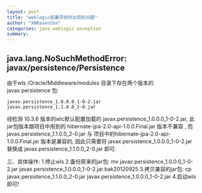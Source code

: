 ```yaml
---
layout: post
title: "weblogic部署项目时出现的问题"
author: "XNRavenZen"
categories: java weblogic exception
summary: 
---
```


## java.lang.NoSuchMethodError: javax/persistence/Persistence

由于wls  /Oracle/Middleware/modules 目录下存在两个版本的 javax.persistence 包: 
```
javax.persistence_1.0.0.0_1-0-2.jar 
javax.persistence_1.1.0.0_2-0.jar 
```
经检测 10.3.6 版本的wlc默认配置加载的 javax.persistence_1.0.0.0_1-0-2.jar, 此jar包版本跟项目中用到的 hibernate-jpa-2.0-api-1.0.0.Final.jar 版本不兼容 , 
而 javax.persistence_1.1.0.0_2-0.jar 与 项目中的hibernate-jpa-2.0-api-1.0.0.Final.jar 版本是兼容的, 因此只需要将 javax.persistence_1.0.0.0_1-0-2.jar 替换成 javax.persistence_1.1.0.0_2-0.jar 即可. 

三、具体操作: 
1.停止wls 
2.备份原来的jar包:    mv  javax.persistence_1.0.0.0_1-0-2.jar  javax.persistence_1.0.0.0_1-0-2.jar.bak20120925 
3.拷贝兼容的jar包:    cp   javax.persistence_1.1.0.0_2-0.jar  javax.persistence_1.0.0.0_1-0-2.jar 
4.启动wls即可!